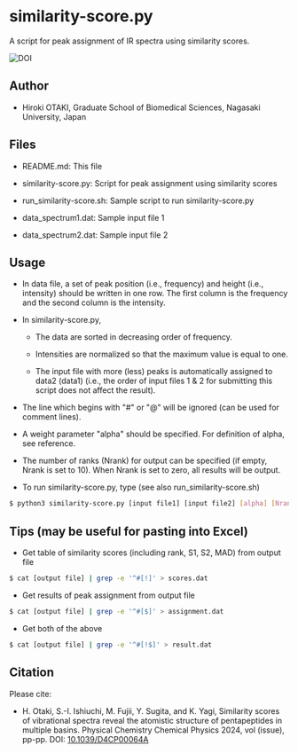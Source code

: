 # similarity-score.py

A script for peak assignment of IR spectra using similarity scores.

![DOI](https://img.shields.io/badge/DOI-10.1039/D4CP00064A-blue?link=https://doi.org/10.1039/D4CP00064A)


## Author

- Hiroki OTAKI, Graduate School of Biomedical Sciences, Nagasaki University, Japan


## Files

- README.md: This file

- similarity-score.py: Script for peak assignment using similarity scores

- run_similarity-score.sh: Sample script to run similarity-score.py

- data_spectrum1.dat: Sample input file 1

- data_spectrum2.dat: Sample input file 2


## Usage

- In data file, a set of peak position (i.e., frequency) and height (i.e., intensity) should be written in one row. The first column is the frequency and the second column is the intensity. 

- In similarity-score.py, 
	- The data are sorted in decreasing order of frequency. 

	- Intensities are normalized so that the maximum value is equal to one.
	
	- The input file with more (less) peaks is automatically assigned to data2 (data1) (i.e., the order of input files 1 & 2 for submitting this script does not affect the result).

- The line which begins with "#" or "@" will be ignored (can be used for comment lines).

- A weight parameter "alpha" should be specified. For definition of alpha, see reference.

- The number of ranks (Nrank) for output can be specified (if empty, Nrank is set to 10). When Nrank is set to zero, all results will be output.

- To run similarity-score.py, type (see also run_similarity-score.sh)

```bash
$ python3 similarity-score.py [input file1] [input file2] [alpha] [Nrank] > [output file]
```


## Tips (may be useful for pasting into Excel)

- Get table of similarity scores (including rank, S1, S2, MAD) from output file

```bash
$ cat [output file] | grep -e '^#[!]' > scores.dat
```

- Get results of peak assignment from output file

```bash
$ cat [output file] | grep -e '^#[$]' > assignment.dat
```

- Get both of the above

```bash
$ cat [output file] | grep -e '^#[!$]' > result.dat
```


## Citation

Please cite:

- H. Otaki, S.-I. Ishiuchi, M. Fujii, Y. Sugita, and K. Yagi, Similarity scores of vibrational spectra reveal the atomistic structure of pentapeptides in multiple basins. Physical Chemistry Chemical Physics 2024, vol (issue), pp-pp. DOI: [10.1039/D4CP00064A](https://doi.org/10.1039/D4CP00064A)

